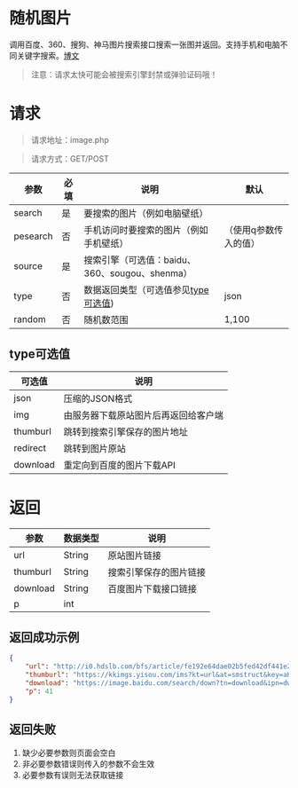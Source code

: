 # 随机图片
调用百度、360、搜狗、神马图片搜索接口搜索一张图并返回。支持手机和电脑不同关键字搜索。[博文](https://www.wzdc.cc/archives/4/)
> 注意：请求太快可能会被搜索引擎封禁或弹验证码哦！

# 请求

> 请求地址：image.php

> 请求方式：GET/POST

| 参数 | 必填 | 说明 | 默认 |
| -- | -- | -- | --|
| search | 是 | 要搜索的图片（例如电脑壁纸） | |
| pesearch | 否 | 手机访问时要搜索的图片（例如手机壁纸）| （使用q参数传入的值）|
| source | 是 | 搜索引擎（可选值：baidu、360、sougou、shenma） |  |
| type | 否 | 数据返回类型（可选值参见[type可选值](#type可选值)) | json |
| random | 否 | 随机数范围 | 1,100 |

## type可选值
| 可选值 | 说明 |
| -- | -- |
| json | 压缩的JSON格式 |
| img | 由服务器下载原站图片后再返回给客户端 |
| thumburl | 跳转到搜索引擎保存的图片地址 |
| redirect | 跳转到图片原站 |
| download | 重定向到百度的图片下载API |

# 返回

| 参数 | 数据类型 | 说明 |
| -- | -- | -- |
| url | String | 原站图片链接 |
| thumburl | String | 搜索引擎保存的图片链接 |
| download | String | 百度图片下载接口链接 |
| p | int | |

## 返回成功示例

```json
{
    "url": "http://i0.hdslb.com/bfs/article/fe192e64dae02b5fed42df441e2579c855b51bce.jpg",
    "thumburl": "https://kkimgs.yisou.com/ims?kt=url&at=smstruct&key=aHR0cDovL2kwLmhkc2xiLmNvbS9iZnMvYXJ0aWNsZS9mZTE5MmU2NGRhZTAyYjVmZWQ0MmRmNDQxZTI1NzljODU1YjUxYmNlLmpwZw==&sign=yx:HufPonuXWhp4CgJ-nIqA1HUzjvc=&tv=400_400",
    "download": "https://image.baidu.com/search/down?tn=download&ipn=dwnl&word=download&ie=utf8&fr=result&url=http%3A%2F%2Fi0.hdslb.com%2Fbfs%2Farticle%2Ffe192e64dae02b5fed42df441e2579c855b51bce.jpg&thumburl=https%3A%2F%2Fkkimgs.yisou.com%2Fims%3Fkt%3Durl%26at%3Dsmstruct%26key%3DaHR0cDovL2kwLmhkc2xiLmNvbS9iZnMvYXJ0aWNsZS9mZTE5MmU2NGRhZTAyYjVmZWQ0MmRmNDQxZTI1NzljODU1YjUxYmNlLmpwZw%3D%3D%26sign%3Dyx%3AHufPonuXWhp4CgJ-nIqA1HUzjvc%3D%26tv%3D400_400",
    "p": 41
}
```

## 返回失败

1. 缺少必要参数则页面会空白
2. 非必要参数错误则传入的参数不会生效
3. 必要参数有误则无法获取链接
